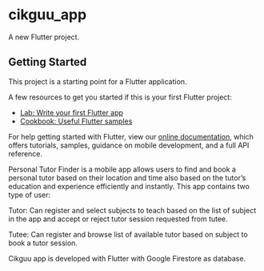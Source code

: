 # cikguu_app

A new Flutter project.

## Getting Started

This project is a starting point for a Flutter application.

A few resources to get you started if this is your first Flutter project:

- [Lab: Write your first Flutter app](https://flutter.dev/docs/get-started/codelab)
- [Cookbook: Useful Flutter samples](https://flutter.dev/docs/cookbook)

For help getting started with Flutter, view our
[online documentation](https://flutter.dev/docs), which offers tutorials,
samples, guidance on mobile development, and a full API reference.

Personal Tutor Finder is a mobile app allows users to find and book a personal tutor based on their location and time also based on the tutor’s education and experience efficiently and instantly. This app contains two type of user:

Tutor:
Can register and select subjects to teach based on the list of subject in the app and accept or reject tutor session requested from tutee.

Tutee:
Can register and browse list of available tutor based on subject to book a tutor session.

Cikguu app is developed with Flutter with Google Firestore as database.
